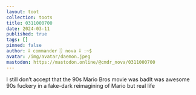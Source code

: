 ```yaml
---
layout: toot
collection: toots
title: 0311000700
date: 2024-03-11
published: true
tags: []
pinned: false
author: ⸸ commander ░ nova ⸸ :~$
avatar: /img/avatar/daemon.jpeg
mastodon: https://mastodon.online/@cmdr_nova/0311000700
---
```


I still don’t accept that the 90s Mario Bros movie was badIt was awesome 90s fuckery in a fake-dark reimagining of Mario but real life
